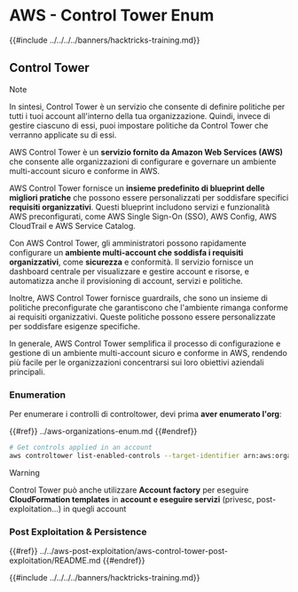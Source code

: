 # AWS - Control Tower Enum

{{#include ../../../../banners/hacktricks-training.md}}

## Control Tower

> [!NOTE]
> In sintesi, Control Tower è un servizio che consente di definire politiche per tutti i tuoi account all'interno della tua organizzazione. Quindi, invece di gestire ciascuno di essi, puoi impostare politiche da Control Tower che verranno applicate su di essi.

AWS Control Tower è un **servizio fornito da Amazon Web Services (AWS)** che consente alle organizzazioni di configurare e governare un ambiente multi-account sicuro e conforme in AWS.

AWS Control Tower fornisce un **insieme predefinito di blueprint delle migliori pratiche** che possono essere personalizzati per soddisfare specifici **requisiti organizzativi**. Questi blueprint includono servizi e funzionalità AWS preconfigurati, come AWS Single Sign-On (SSO), AWS Config, AWS CloudTrail e AWS Service Catalog.

Con AWS Control Tower, gli amministratori possono rapidamente configurare un **ambiente multi-account che soddisfa i requisiti organizzativi**, come **sicurezza** e conformità. Il servizio fornisce un dashboard centrale per visualizzare e gestire account e risorse, e automatizza anche il provisioning di account, servizi e politiche.

Inoltre, AWS Control Tower fornisce guardrails, che sono un insieme di politiche preconfigurate che garantiscono che l'ambiente rimanga conforme ai requisiti organizzativi. Queste politiche possono essere personalizzate per soddisfare esigenze specifiche.

In generale, AWS Control Tower semplifica il processo di configurazione e gestione di un ambiente multi-account sicuro e conforme in AWS, rendendo più facile per le organizzazioni concentrarsi sui loro obiettivi aziendali principali.

### Enumeration

Per enumerare i controlli di controltower, devi prima **aver enumerato l'org**:

{{#ref}}
../aws-organizations-enum.md
{{#endref}}
```bash
# Get controls applied in an account
aws controltower list-enabled-controls --target-identifier arn:aws:organizations::<acc_id>:ou/<ou-id>
```
> [!WARNING]
> Control Tower può anche utilizzare **Account factory** per eseguire **CloudFormation templates** in **account e eseguire servizi** (privesc, post-exploitation...) in quegli account

### Post Exploitation & Persistence

{{#ref}}
../../aws-post-exploitation/aws-control-tower-post-exploitation/README.md
{{#endref}}

{{#include ../../../../banners/hacktricks-training.md}}
